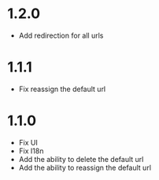 # 1.2.0

- Add redirection for all urls

# 1.1.1

- Fix reassign the default url

# 1.1.0

- Fix UI
- Fix I18n
- Add the ability to delete the default url
- Add the ability to reassign the default url